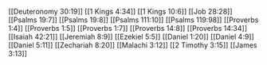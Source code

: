 [[Deuteronomy 30:19]]
[[1 Kings 4:34]]
[[1 Kings 10:6]]
[[Job 28:28]]
[[Psalms 19:7]]
[[Psalms 19:8]]
[[Psalms 111:10]]
[[Psalms 119:98]]
[[Proverbs 1:4]]
[[Proverbs 1:5]]
[[Proverbs 1:7]]
[[Proverbs 14:8]]
[[Proverbs 14:34]]
[[Isaiah 42:21]]
[[Jeremiah 8:9]]
[[Ezekiel 5:5]]
[[Daniel 1:20]]
[[Daniel 4:9]]
[[Daniel 5:11]]
[[Zechariah 8:20]]
[[Malachi 3:12]]
[[2 Timothy 3:15]]
[[James 3:13]]
